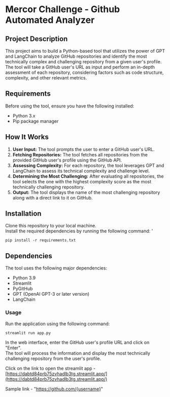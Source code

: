 # Mercor Challenge - Github Automated Analyzer

## Project Description
This project aims to build a Python-based tool that utilizes the power of GPT and LangChain to analyze GitHub repositories 
and identify the most technically complex and challenging repository from a given user's profile. The tool will take a GitHub user's URL 
as input and perform an in-depth assessment of each repository, considering factors such as code structure, complexity, and other relevant metrics.

## Requirements
Before using the tool, ensure you have the following installed:

* Python 3.x
* Pip package manager

## How It Works
1. **User Input:** The tool prompts the user to enter a GitHub user's URL.
2. **Fetching Repositories:** The tool fetches all repositories from the provided GitHub user's profile using the GitHub API.
3. **Assessing Complexity:** For each repository, the tool leverages GPT and LangChain to assess its technical complexity and challenge level.
4. **Determining the Most Challenging:** After evaluating all repositories, the tool selects the one with the highest complexity score as the most technically challenging repository.
6. **Output:** The tool displays the name of the most challenging repository along with a direct link to it on GitHub.
## Installation
Clone this repository to your local machine.<br/>
Install the required dependencies by running the following command:
'
```
pip install -r requirements.txt
```

## Dependencies
The tool uses the following major dependencies:

* Python 3.9 
* Streamlit
* PyGitHub
* GPT (OpenAI GPT-3 or later version)
* LangChain

### Usage
Run the application using the following command:
```
streamlit run app.py
```
In the web interface, enter the GitHub user's profile URL and click on "Enter".<br/>
The tool will process the information and display the most technically challenging repository from the user's profile.

Click on the link to open the streamlit app - [https://dabtd84prb75zvhadlb3tg.streamlit.app/](https://dabtd84prb75zvhadlb3tg.streamlit.app/) <br/>

Sample link - "https://github.com/{username}"


